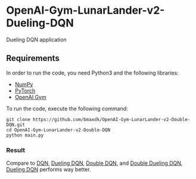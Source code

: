 # OpenAI-Gym-LunarLander-v2-Dueling-DQN

Dueling DQN application

## Requirements

In order to run the code, you need Python3 and the following libraries:

* [NumPy](http://www.numpy.org/) 
* [PyTorch](https://pytorch.org/) 
* [OpenAI Gym](https://gym.openai.com/)

To run the code, execute the following command:
```shell
git clone https://github.com/bmaxdk/OpenAI-Gym-LunarLander-v2-Double-DQN.git
cd OpenAI-Gym-LunarLander-v2-Double-DQN
python main.py
```

### Result
Compare to [DQN](https://github.com/bmaxdk/OpenAI-Gym-LunarLander-v2), [Dueling DQN](https://github.com/bmaxdk/OpenAI-Gym-LunarLander-v2-Dueling-DQN), [Double DQN](https://github.com/bmaxdk/OpenAI-Gym-LunarLander-v2-Double-DQN), and [Double Dueling DQN](https://github.com/bmaxdk/OpenAI-Gym-LunarLander-v2-Double-Dueling-DQN), [Dueling DQN](https://github.com/bmaxdk/OpenAI-Gym-LunarLander-v2-Dueling-DQN) performs way better.
